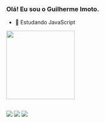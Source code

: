 ### Olá! Eu sou o Guilherme Imoto.

- 🌱 Estudando JavaScript

<div>
  <a href="https://github.com/guilhermeimoto">
  <img height="180cm" src="https://github-readme-stats.vercel.app/api/top-langs/?username=GuilhermeImoto&layout=compact&langs_count=16&theme=dark"/>
</div>
  
  ##
 
<div> 
  <a href="https://www.instagram.com/gui_imoto" target="_blank"><img src="https://img.shields.io/badge/-Instagram-%23E4405F?style=for-the-badge&logo=instagram&logoColor=white" target="_blank"></a>
 <a href = "mailto:imotog25@gmail.com"><img src="https://img.shields.io/badge/-Gmail-%23333?style=for-the-badge&logo=gmail&logoColor=white" target="_blank"></a>
  <a href="https://www.linkedin.com/in/guilherme-imoto-dev/" target="_blank"><img src="https://img.shields.io/badge/-LinkedIn-%230077B5?style=for-the-badge&logo=linkedin&logoColor=white" target="_blank"></a> 
  
</div>
